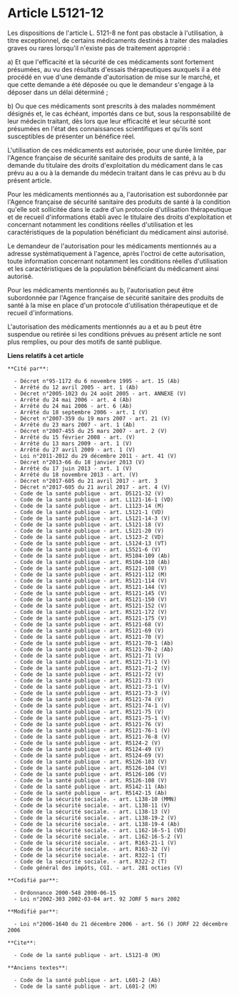 # Article L5121-12

Les dispositions de l'article L. 5121-8 ne font pas obstacle à l'utilisation, à titre exceptionnel, de certains médicaments
destinés à traiter des maladies graves ou rares lorsqu'il n'existe pas de traitement approprié :

a) Et que l'efficacité et la sécurité de ces médicaments sont fortement présumées, au vu des résultats d'essais
thérapeutiques auxquels il a été procédé en vue d'une demande d'autorisation de mise sur le marché, et que cette demande a
été déposée ou que le demandeur s'engage à la déposer dans un délai déterminé ;

b) Ou que ces médicaments sont prescrits à des malades nommément désignés et, le cas échéant, importés dans ce but, sous la
responsabilité de leur médecin traitant, dès lors que leur efficacité et leur sécurité sont présumées en l'état des
connaissances scientifiques et qu'ils sont susceptibles de présenter un bénéfice réel.

L'utilisation de ces médicaments est autorisée, pour une durée limitée, par l'Agence française de sécurité sanitaire des
produits de santé, à la demande du titulaire des droits d'exploitation du médicament dans le cas prévu au a ou à la demande
du médecin traitant dans le cas prévu au b du présent article.

Pour les médicaments mentionnés au a, l'autorisation est subordonnée par l'Agence française de sécurité sanitaire des
produits de santé à la condition qu'elle soit sollicitée dans le cadre d'un protocole d'utilisation thérapeutique et de
recueil d'informations établi avec le titulaire des droits d'exploitation et concernant notamment les conditions réelles
d'utilisation et les caractéristiques de la population bénéficiant du médicament ainsi autorisé.

Le demandeur de l'autorisation pour les médicaments mentionnés au a adresse systématiquement à l'agence, après l'octroi de
cette autorisation, toute information concernant notamment les conditions réelles d'utilisation et les caractéristiques de la
population bénéficiant du médicament ainsi autorisé.

Pour les médicaments mentionnés au b, l'autorisation peut être subordonnée par l'Agence française de sécurité sanitaire des
produits de santé à la mise en place d'un protocole d'utilisation thérapeutique et de recueil d'informations.

L'autorisation des médicaments mentionnés au a et au b peut être suspendue ou retirée si les conditions prévues au présent
article ne sont plus remplies, ou pour des motifs de santé publique.

**Liens relatifs à cet article**

	**Cité par**:

	  - Décret n°95-1172 du 6 novembre 1995 - art. 15 (Ab)
	  - Arrêté du 12 avril 2005 - art. 1 (Ab)
	  - Décret n°2005-1023 du 24 août 2005 - art. ANNEXE (V)
	  - Arrêté du 24 mai 2006 - art. 4 (Ab)
	  - Arrêté du 24 mai 2006 - art. 6 (Ab)
	  - Arrêté du 18 septembre 2006 - art. 1 (V)
	  - Décret n°2007-359 du 19 mars 2007 - art. 21 (V)
	  - Arrêté du 23 mars 2007 - art. 1 (Ab)
	  - Décret n°2007-455 du 25 mars 2007 - art. 2 (V)
	  - Arrêté du 15 février 2008 - art. (V)
	  - Arrêté du 13 mars 2009 - art. 1 (V)
	  - Arrêté du 27 avril 2009 - art. 1 (V)
	  - Loi n°2011-2012 du 29 décembre 2011 - art. 41 (V)
	  - Décret n°2013-66 du 18 janvier 2013 (V)
	  - Arrêté du 17 juin 2013 - art. 1 (V)
	  - Arrêté du 18 novembre 2013 - art. (V)
	  - Décret n°2017-605 du 21 avril 2017 - art. 3
	  - Décret n°2017-605 du 21 avril 2017 - art. 4 (V)
	  - Code de la santé publique - art. D5121-32 (V)
	  - Code de la santé publique - art. L1121-16-1 (VD)
	  - Code de la santé publique - art. L1123-14 (M)
	  - Code de la santé publique - art. L5121-1 (VD)
	  - Code de la santé publique - art. L5121-14-3 (V)
	  - Code de la santé publique - art. L5121-18 (V)
	  - Code de la santé publique - art. L5121-20 (V)
	  - Code de la santé publique - art. L5123-2 (VD)
	  - Code de la santé publique - art. L5124-13 (VT)
	  - Code de la santé publique - art. L5521-6 (V)
	  - Code de la santé publique - art. R5104-109 (Ab)
	  - Code de la santé publique - art. R5104-110 (Ab)
	  - Code de la santé publique - art. R5121-108 (V)
	  - Code de la santé publique - art. R5121-112 (M)
	  - Code de la santé publique - art. R5121-114 (V)
	  - Code de la santé publique - art. R5121-144 (V)
	  - Code de la santé publique - art. R5121-145 (V)
	  - Code de la santé publique - art. R5121-150 (V)
	  - Code de la santé publique - art. R5121-152 (V)
	  - Code de la santé publique - art. R5121-172 (V)
	  - Code de la santé publique - art. R5121-175 (V)
	  - Code de la santé publique - art. R5121-68 (V)
	  - Code de la santé publique - art. R5121-69 (V)
	  - Code de la santé publique - art. R5121-70 (V)
	  - Code de la santé publique - art. R5121-70-1 (Ab)
	  - Code de la santé publique - art. R5121-70-2 (Ab)
	  - Code de la santé publique - art. R5121-71 (V)
	  - Code de la santé publique - art. R5121-71-1 (V)
	  - Code de la santé publique - art. R5121-71-2 (V)
	  - Code de la santé publique - art. R5121-72 (V)
	  - Code de la santé publique - art. R5121-73 (V)
	  - Code de la santé publique - art. R5121-73-1 (V)
	  - Code de la santé publique - art. R5121-73-3 (V)
	  - Code de la santé publique - art. R5121-74 (V)
	  - Code de la santé publique - art. R5121-74-1 (V)
	  - Code de la santé publique - art. R5121-75 (V)
	  - Code de la santé publique - art. R5121-75-1 (V)
	  - Code de la santé publique - art. R5121-76 (V)
	  - Code de la santé publique - art. R5121-76-1 (V)
	  - Code de la santé publique - art. R5121-76-8 (V)
	  - Code de la santé publique - art. R5124-2 (V)
	  - Code de la santé publique - art. R5124-49 (V)
	  - Code de la santé publique - art. R5124-69 (V)
	  - Code de la santé publique - art. R5126-103 (V)
	  - Code de la santé publique - art. R5126-104 (V)
	  - Code de la santé publique - art. R5126-106 (V)
	  - Code de la santé publique - art. R5126-108 (V)
	  - Code de la santé publique - art. R5142-11 (Ab)
	  - Code de la santé publique - art. R5142-15 (Ab)
	  - Code de la sécurité sociale. - art. L138-10 (MMN)
	  - Code de la sécurité sociale. - art. L138-11 (V)
	  - Code de la sécurité sociale. - art. L138-13 (V)
	  - Code de la sécurité sociale. - art. L138-19-2 (V)
	  - Code de la sécurité sociale. - art. L138-19-4 (Ab)
	  - Code de la sécurité sociale. - art. L162-16-5-1 (VD)
	  - Code de la sécurité sociale. - art. L162-16-5-2 (V)
	  - Code de la sécurité sociale. - art. R163-21-1 (V)
	  - Code de la sécurité sociale. - art. R163-32 (V)
	  - Code de la sécurité sociale. - art. R322-1 (T)
	  - Code de la sécurité sociale. - art. R322-2 (T)
	  - Code général des impôts, CGI. - art. 281 octies (V)

	**Codifié par**:

	  - Ordonnance 2000-548 2000-06-15
	  - Loi n°2002-303 2002-03-04 art. 92 JORF 5 mars 2002

	**Modifié par**:

	  - Loi n°2006-1640 du 21 décembre 2006 - art. 56 () JORF 22 décembre 2006

	**Cite**:

	  - Code de la santé publique - art. L5121-8 (M)

	**Anciens textes**:

	  - Code de la santé publique - art. L601-2 (Ab)
	  - Code de la santé publique - art. L601-2 (M)
